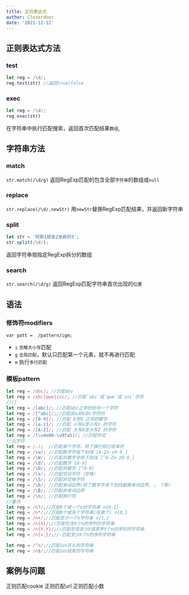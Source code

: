 ```yaml
---
title: 正则表达式
author: Closerdoor
date: '2021-12-12'
---
```


## 正则表达式方法
### test
```js
let reg = /\d/;
reg.test(str) //返回true/false
```
### exec
```js
let reg = /\d/;
reg.exec(str)
```
在字符串中执行匹配搜索，返回首次匹配结果`数组`,
## 字符串方法
### match
`str.match(/\d/g)`
返回RegExp匹配的包含全部`字符串`的数组或`null`
### replace
`str.replace(/\d/,newStr)`
用`newStr`替换RegExp匹配结果，并返回新字符串
### split
```js
let str = '阿斯1顿发2发疯的3';
str.split(/\d/);
```
返回字符串按指定RegExp拆分的数组
### search
`str.search(/\d/g)`
返回RegExp匹配字符串首次出现的`位置`
## 语法
### 修饰符modifiers
`var patt =  /pattern/igm;`
- `i` `忽略大小写`匹配
- `g` `全局匹配`，默认只匹配第一个元素，就不再进行匹配
- `m` 执行`多行匹配`
### 模板pattern
```js
let reg = /abc/; //匹配abv
let reg = /abc|qwe|zxc/; //匹配`abc`或`qwe`或`zxc`字符
//[]
let reg = /[abc]/; //匹配abc之中的任何一个字符
let reg = /[^abc]/;//匹配非a非b非c字符的
let reg = /[0-9]/; //匹配 0至9 之间的数字
let reg = /[a-z]/; //匹配 小写a至小写z 的字符
let reg = /[A-Z]/; //匹配 大写A至大写Z 的字符
let reg = /[\u4e00-\u9fa5]/; //匹配中文
//元字符
let reg = /./;  //匹配单个字符，除了换行和行结束符
let reg = /\w/; //匹配数字字母下划线 [A-Za-z0-9_]
let reg = /\W/; //匹配非数字字母下划线 [^A-Za-z0-9_]
let reg = /\d/; //匹配数字 [0-9]
let reg = /\D/; //匹配非数字 [^0-9]
let reg = /\s/; //匹配空白字符（空格）
let reg = /\S/; //匹配非空格字符
let reg = /\b/; //匹配单词边界(除了数字字母下划线都算单词边界, 。 ?等)
let reg = /\B/; //匹配非单词边界
let reg = /\n/; //匹配换行符
//量词
let reg = /n?/;//匹配0个或一个n的字符串 n{0,1}
let reg = /n*/;//匹配0个或多个字符串(任意个) n{0,}
let reg = /n+/;//匹配至少一个n字符串 n{1,}
let reg = /n{X}/;//匹配包含X个n的序列的字符串
let reg = /n{X,Y}/;//匹配包含至少X或至多Y个n的序列的字符串
let reg = /n{x,}/;//-匹配至少X个n的序列字符串

let reg = /^n/;//匹配以n开头的字符串
let reg = /n$/;//匹配以n结尾的字符串
```

## 案例与问题
正则匹配cookie
正则匹配url
正则匹配小数